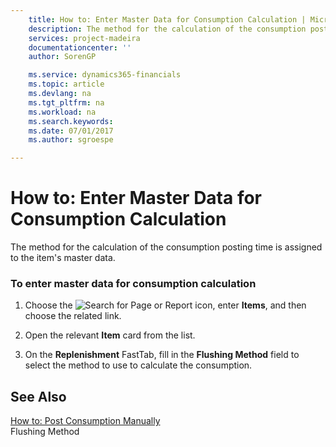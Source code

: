 ```yaml
---
    title: How to: Enter Master Data for Consumption Calculation | Microsoft Docs
    description: The method for the calculation of the consumption posting time is assigned to the item's master data.
    services: project-madeira
    documentationcenter: ''
    author: SorenGP

    ms.service: dynamics365-financials
    ms.topic: article
    ms.devlang: na
    ms.tgt_pltfrm: na
    ms.workload: na
    ms.search.keywords:
    ms.date: 07/01/2017
    ms.author: sgroespe

---
```

# How to: Enter Master Data for Consumption Calculation
The method for the calculation of the consumption posting time is assigned to the item's master data.  
  
### To enter master data for consumption calculation  
  
1.  Choose the ![Search for Page or Report](media/ui-search/search_small.png "Search for Page or Report icon") icon, enter **Items**, and then choose the related link.  
  
2.  Open the relevant **Item** card from the list.  
  
3.  On the **Replenishment** FastTab, fill in the **Flushing Method** field to select the method to use to calculate the consumption.  
  
## See Also  
 [How to: Post Consumption Manually](../how-to-post-consumption-manually.md)   
 Flushing Method